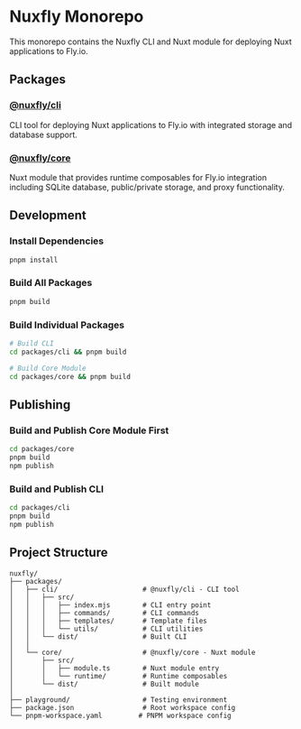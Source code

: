 # Nuxfly Monorepo

This monorepo contains the Nuxfly CLI and Nuxt module for deploying Nuxt applications to Fly.io.

## Packages

### [@nuxfly/cli](./packages/cli)
CLI tool for deploying Nuxt applications to Fly.io with integrated storage and database support.

### [@nuxfly/core](./packages/core)
Nuxt module that provides runtime composables for Fly.io integration including SQLite database, public/private storage, and proxy functionality.

## Development

### Install Dependencies
```bash
pnpm install
```

### Build All Packages
```bash
pnpm build
```

### Build Individual Packages
```bash
# Build CLI
cd packages/cli && pnpm build

# Build Core Module
cd packages/core && pnpm build
```

## Publishing

### Build and Publish Core Module First
```bash
cd packages/core
pnpm build
npm publish
```

### Build and Publish CLI
```bash
cd packages/cli
pnpm build
npm publish
```

## Project Structure

```
nuxfly/
├── packages/
│   ├── cli/                     # @nuxfly/cli - CLI tool
│   │   ├── src/
│   │   │   ├── index.mjs        # CLI entry point
│   │   │   ├── commands/        # CLI commands
│   │   │   ├── templates/       # Template files
│   │   │   └── utils/           # CLI utilities
│   │   └── dist/                # Built CLI
│   │
│   └── core/                    # @nuxfly/core - Nuxt module
│       ├── src/
│       │   ├── module.ts        # Nuxt module entry
│       │   └── runtime/         # Runtime composables
│       └── dist/                # Built module
│
├── playground/                  # Testing environment
├── package.json                 # Root workspace config
└── pnpm-workspace.yaml         # PNPM workspace config